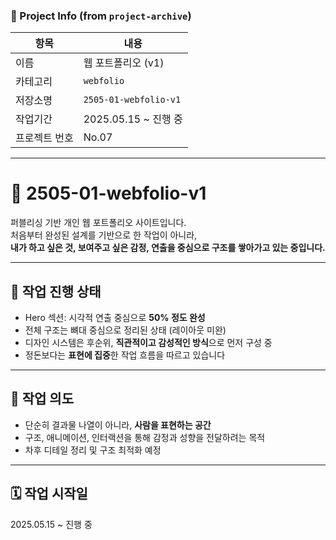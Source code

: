 ### 📘 Project Info (from `project-archive`)

| 항목 | 내용 |
|------|------|
| 이름 | 웹 포트폴리오 (v1) |
| 카테고리 | `webfolio` |
| 저장소명 | `2505-01-webfolio-v1` |
| 작업기간 | 2025.05.15 ~ 진행 중 |
| 프로젝트 번호 | No.07 |

---

# 🌙 2505-01-webfolio-v1

퍼블리싱 기반 개인 웹 포트폴리오 사이트입니다.  
처음부터 완성된 설계를 기반으로 한 작업이 아니라,  
**내가 하고 싶은 것, 보여주고 싶은 감정, 연출을 중심으로 구조를 쌓아가고 있는 중입니다.**

---

## 🚧 작업 진행 상태

- Hero 섹션: 시각적 연출 중심으로 **50% 정도 완성**
- 전체 구조는 뼈대 중심으로 정리된 상태 (레이아웃 미완)
- 디자인 시스템은 후순위, **직관적이고 감성적인 방식**으로 먼저 구성 중
- 정돈보다는 **표현에 집중**한 작업 흐름을 따르고 있습니다

---

## 📌 작업 의도

- 단순히 결과물 나열이 아니라, **사람을 표현하는 공간**
- 구조, 애니메이션, 인터랙션을 통해 감정과 성향을 전달하려는 목적
- 차후 디테일 정리 및 구조 최적화 예정

---

## 🗓️ 작업 시작일

2025.05.15 ~ 진행 중
